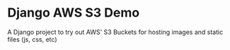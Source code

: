 # Django AWS S3 Demo
A Django project to try out AWS' S3 Buckets for hosting images and static files (js, css, etc)
